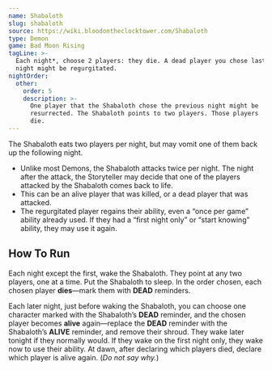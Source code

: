 ```yaml
---
name: Shabaloth
slug: shabaloth
source: https://wiki.bloodontheclocktower.com/Shabaloth
type: Demon
game: Bad Moon Rising
tagLine: >-
  Each night*, choose 2 players: they die. A dead player you chose last
  night might be regurgitated.
nightOrder:
  other:
    order: 5
    description: >-
      One player that the Shabaloth chose the previous night might be
      resurrected. The Shabaloth points to two players. Those players
      die.
---
```


The Shabaloth eats two players per night, but may vomit one of them back
up the following night.

- Unlike most Demons, the Shabaloth attacks twice per night. The night
  after the attack, the Storyteller may decide that one of the players
  attacked by the Shabaloth comes back to life.
- This can be an alive player that was killed, or a dead player that was
  attacked.
- The regurgitated player regains their ability, even a “once per game”
  ability already used. If they had a “first night only” or “start
  knowing” ability, they may use it again.

## How To Run

Each night except the first, wake the Shabaloth. They point at any two
players, one at a time. Put the Shabaloth to sleep. In the order chosen,
each chosen player **dies**—mark them with **DEAD** reminders.

Each later night, just before waking the Shabaloth, you can choose one
character marked with the Shabaloth’s **DEAD** reminder, and the chosen
player becomes **alive** again—replace the **DEAD** reminder with the
Shabaloth’s **ALIVE** reminder, and remove their shroud. They wake later
tonight if they normally would. If they wake on the first night only,
they wake now to use their ability. At dawn, after declaring which
players died, declare which player is alive again. (_Do not say why._)
